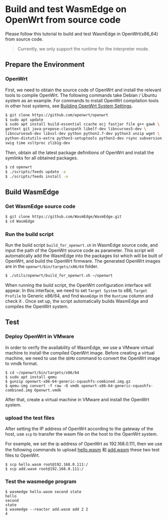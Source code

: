 # Build and test WasmEdge on OpenWrt from source code

Please follow this tutorial to build and test WasmEdge in OpenWrt(x86_64) from source code.

> Currently, we only support the runtime for the interpreter mode.

## Prepare the Environment

### OpenWrt

First, we need to obtain the source code of OpenWrt and install the relevant tools to compile OpenWrt. The following commands take Debian / Ubuntu system as an example. For commands to install OpenWrt compilation tools in other host systems, see [Building OpenWrt System Settings](https://openwrt.org/docs/guide-developer/toolchain/install-buildsystem).

```bash
$ git clone https://github.com/openwrt/openwrt
$ sudo apt update
$ sudo apt install build-essential ccache ecj fastjar file g++ gawk \
gettext git java-propose-classpath libelf-dev libncurses5-dev \
libncursesw5-dev libssl-dev python python2.7-dev python3 unzip wget \
python-distutils-extra python3-setuptools python3-dev rsync subversion \
swig time xsltproc zlib1g-dev 
```

Then, obtain all the latest package definitions of OpenWrt and install the symlinks for all obtained packages.

```bash
$ cd openwrt
$ ./scripts/feeds update -a
$ ./scripts/feeds install -a
```

## Build WasmEdge 

### Get WasmEdge source code

```bash
$ git clone https://github.com/WasmEdge/WasmEdge.git
$ cd WasmEdge
```

### Run the build script

Run the build script `build_for_openwrt.sh` in WasmEdge source code, and input the path of the OpenWrt source code as parameter. This script will automatically add the WasmEdge into the packages list which will be built of OpenWrt, and build the OpenWrt firmware. The generated OpenWrt images are in the `openwrt/bin/targets/x86/64` folder.

```bash
$ ./utils/openwrt/build_for_openwrt.sh ~/openwrt
```

When running the build script, the OpenWrt configuration interface will appear. In this interface, we need to set `Target System` to x86, `Target Profile` to Generic x86/64, and find `WasmEdge` in the `Runtime` column and check it . Once set up, the script automatically builds WasmEdge and compiles the OpenWrt system.

## Test

### Deploy OpenWrt in VMware

In order to verify the availability of WasmEdge, we use a VMware virtual machine to install the compiled OpenWrt image. Before creating a virtual machine, we need to use the `QEMU` command to convert the OpenWrt image to vmdk format.

```
$ cd ~/openwrt/bin/targets/x86/64
$ sudo apt install qemu
$ gunzip openwrt-x86-64-generic-squashfs-combined.img.gz
$ qemu-img convert -f raw -O vmdk openwrt-x86-64-generic-squashfs-combined.img Openwrt.vmdk
```

After that, create a virtual machine in VMware and install the OpenWrt system.

### upload the test files

After setting the IP address of OpenWrt according to the gateway of the host, use `scp` to transfer the wasm file on the host to the OpenWrt system.

For example, we set the ip address of OpenWrt as 192.168.0.111, then we use the following commands to upload [hello.wasm](https://github.com/WasmEdge/WasmEdge/raw/master/examples/wasm/hello.wasm) 和 [add.wasm](https://raw.githubusercontent.com/WasmEdge/WasmEdge/master/examples/wasm/add.wasm) these two test files to OpenWrt.

```
$ scp hello.wasm root@192.168.0.111:/
$ scp add.wasm root@192.168.0.111:/
```

### Test the wasmedge program

```
$ wasmedge hello.wasm second state
hello
second
state
$ wasmedge --reactor add.wasm add 2 2
4
```



